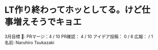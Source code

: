 # LT作り終わってホッとしてる。けど仕事増えそうでキョエ

3月目標 🚀: PRマージ：4 / 10
PR確認： 4 / 10
アイデア投稿： 0 / 6
広報： / 1
名前: Naruhiro Tsukazaki
